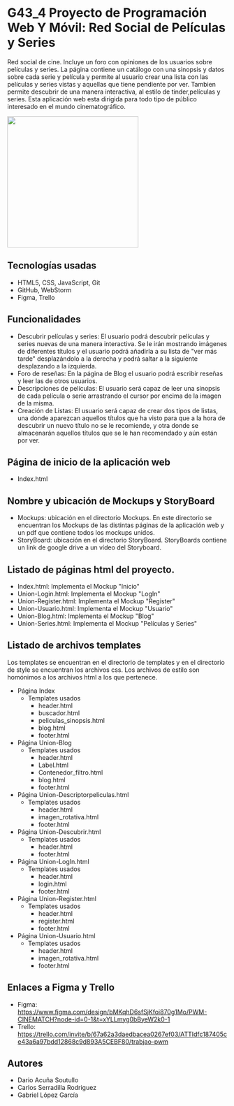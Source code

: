 # G43_4 Proyecto de Programación Web Y Móvil: Red Social de Películas y Series

Red social de cine. Incluye un foro con opiniones de los usuarios sobre películas y series. La página contiene un catálogo con una sinopsis y datos sobre cada serie y película y permite al usuario crear una lista con las películas y series vistas y aquellas que tiene pendiente por ver. Tambien permite descubrir de una manera interactiva, al estilo de tinder,películas y series. Esta aplicación web esta dirigida para todo tipo de público interesado en el mundo cinematográfico.

<img src="Logo_ChatGPT.png" width="300">

## Tecnologías usadas
- HTML5, CSS, JavaScript, Git
- GitHub, WebStorm
- Figma, Trello 

## Funcionalidades
- Descubrir películas y series: El usuario podrá descubrir películas y series nuevas de una manera interactiva. Se le irán mostrando imágenes de diferentes títulos y el usuario podrá añadirla a su lista de "ver más tarde" desplazándolo a la derecha y podrá saltar a la siguiente desplazando a la izquierda.
- Foro de reseñas: En la página de Blog el usuario podrá escribir reseñas y leer las de otros usuarios.
- Descripciones de películas: El usuario será capaz de leer una sinopsis de cada película o serie arrastrando el cursor por encima de la imagen de la misma.
- Creación de Listas: El usuario será capaz de crear dos tipos de listas, una donde aparezcan aquellos títulos que ha visto para que a la hora de descubrir un nuevo título no se le recomiende, y otra donde se almacenarán aquellos títulos que se le han recomendado y aún están por ver.

## Página de inicio de la aplicación web
- Index.html

## Nombre y ubicación de Mockups y StoryBoard
- Mockups: ubicación en el directorio Mockups. En este directorio se encuentran los Mockups de las distintas páginas de la aplicación web y un pdf que contiene todos los mockups unidos.
- StoryBoard: ubicación en el directorio StoryBoard. StoryBoards contiene un link de google drive a un vídeo del Storyboard.

## Listado de páginas html del proyecto.
- Index.html: Implementa el Mockup "Inicio"
- Union-Login.html: Implementa el Mockup "LogIn"
- Union-Register.html: Implementa el Mockup "Register"
- Union-Usuario.html: Implementa el Mockup "Usuario"
- Union-Blog.html: Implementa el Mockup "Blog"
- Union-Series.html: Implementa el Mockup "Películas y Series"
## Listado de archivos templates
Los templates se encuentran en el directorio de templates y en el directorio de style se encuentran los archivos css. Los archivos de estilo son homónimos a los archivos html a los que pertenece.
- Página Index 
  - Templates usados
    - header.html
    - buscador.html
    - peliculas_sinopsis.html
    - blog.html
    - footer.html
- Página Union-Blog
    - Templates usados
        - header.html
        - Label.html
        - Contenedor_filtro.html
        - blog.html
        - footer.html
- Página Union-Descriptorpeliculas.html
    - Templates usados
        - header.html
        - imagen_rotativa.html
        - footer.html
- Página Union-Descubrir.html
    - Templates usados
        - header.html
        - footer.html
- Página Union-LogIn.html
    - Templates usados
        - header.html
        - login.html
        - footer.html
- Página Union-Register.html
    - Templates usados
        - header.html
        - register.html
        - footer.html
- Página Union-Usuario.html
    - Templates usados
        - header.html
        - imagen_rotativa.html
        - footer.html

## Enlaces a Figma y Trello
- Figma: https://www.figma.com/design/bMKqhD6sfSjKfoi870g1Mo/PWM-CINEMATCH?node-id=0-1&t=xYLLmyg0bByeW2k0-1
- Trello: https://trello.com/invite/b/67a62a3daedbacea0267ef03/ATTIdfc187405ce43a6a97bdd12868c9d893A5CEBF80/trabjao-pwm

## Autores
- Dario Acuña Soutullo
- Carlos Serradilla Rodriguez
- Gabriel López García
